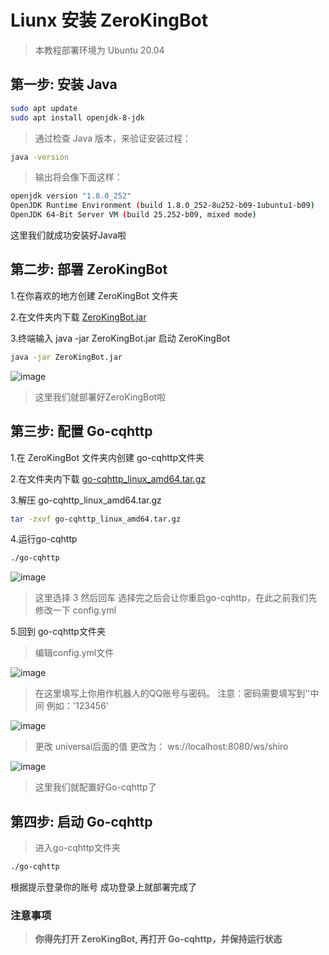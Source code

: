 # Liunx 安装 ZeroKingBot

> 本教程部署环境为 Ubuntu 20.04 

## 第一步: 安装 Java
```bash
sudo apt update
sudo apt install openjdk-8-jdk
```
> 通过检查 Java 版本，来验证安装过程：
```bash
java -version
```
> 输出将会像下面这样：
```bash
openjdk version "1.8.0_252"
OpenJDK Runtime Environment (build 1.8.0_252-8u252-b09-1ubuntu1-b09)
OpenJDK 64-Bit Server VM (build 25.252-b09, mixed mode)
```
这里我们就成功安装好Java啦

## 第二步: 部署 ZeroKingBot

1.在你喜欢的地方创建 ZeroKingBot 文件夹

2.在文件夹内下载 [ZeroKingBot.jar](https://github.com/KingPrimes/ZeroKingBot/releases/latest)

3.终端输入 java -jar ZeroKingBot.jar 启动 ZeroKingBot
```bash
java -jar ZeroKingBot.jar
```
![image](https://user-images.githubusercontent.com/52833112/188266172-91bceae4-cb33-43ac-894c-9b415752e3f9.png)
> 这里我们就部署好ZeroKingBot啦

## 第三步: 配置 Go-cqhttp

1.在 ZeroKingBot 文件夹内创建 go-cqhttp文件夹

2.在文件夹内下载 [go-cqhttp_linux_amd64.tar.gz](https://github.com/Mrs4s/go-cqhttp/releases/latest)

3.解压 go-cqhttp_linux_amd64.tar.gz
```bash
tar -zxvf go-cqhttp_linux_amd64.tar.gz
```

4.运行go-cqhttp
```bash
./go-cqhttp
```
![image](https://user-images.githubusercontent.com/52833112/188266382-70eb83ae-7100-43ef-bd02-c1e63bd29b18.png)
> 这里选择 3 然后回车
> 选择完之后会让你重启go-cqhttp，在此之前我们先修改一下 config.yml

5.回到 go-cqhttp文件夹
> 编辑config.yml文件

![image](https://user-images.githubusercontent.com/52833112/188266439-63a3c7d3-449b-4f2a-bc6b-8f3ab224e87c.png)
> 在这里填写上你用作机器人的QQ账号与密码。
> 注意：密码需要填写到''中间 例如：'123456'

![image](https://user-images.githubusercontent.com/52833112/188266461-03af123a-b2f1-4f7c-a8b9-fdd8a84d31be.png)
> 更改 universal后面的值
> 更改为： ws://localhost:8080/ws/shiro

![image](https://user-images.githubusercontent.com/52833112/188266483-fc17f7eb-54d1-4ccf-8707-5280662f0105.png)

> 这里我们就配置好Go-cqhttp了

## 第四步: 启动 Go-cqhttp
> 进入go-cqhttp文件夹
```bash
./go-cqhttp
```
根据提示登录你的账号
成功登录上就部署完成了

### 注意事项
> **你得先打开 ZeroKingBot, 再打开 Go-cqhttp，并保持运行状态**
